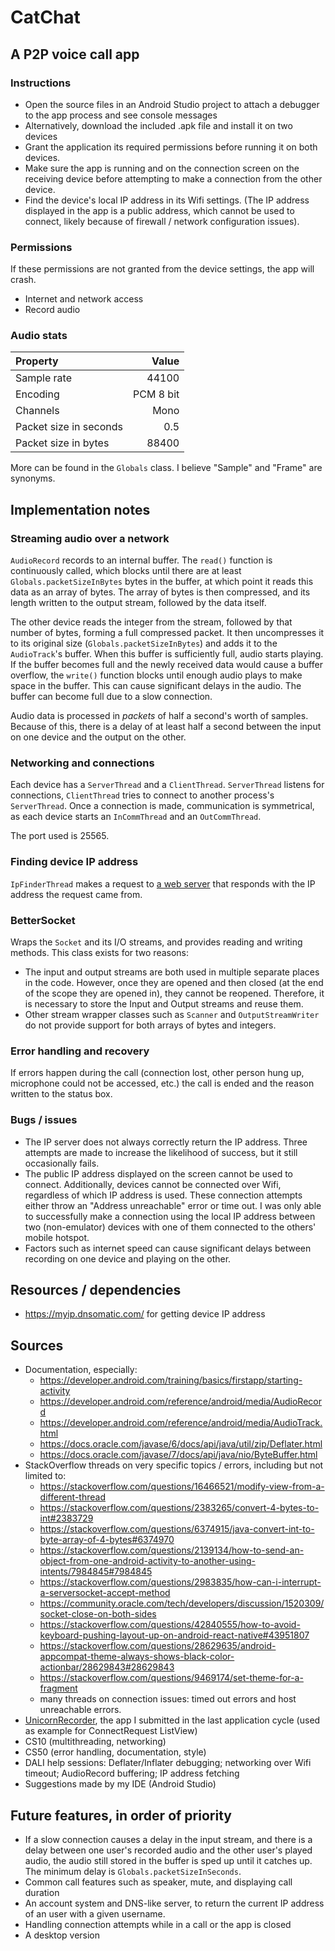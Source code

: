 # CatChat
## A P2P voice call app

### Instructions
* Open the source files in an Android Studio project to attach a debugger to the app process and see
console messages
* Alternatively, download the included .apk file and install it on two devices
* Grant the application its required permissions before running it on both devices.
* Make sure the app is running and on the connection screen on the receiving device before
attempting to make a connection from the other device.
* Find the device's local IP address in its Wifi settings. (The IP address displayed in the app is a
public address, which cannot be used to connect, likely because of firewall / network configuration
issues).

### Permissions
If these permissions are not granted from the device settings, the app will crash.
* Internet and network access
* Record audio

### Audio stats
| Property | Value |
| :-- | --: |
| Sample rate | 44100 |
| Encoding | PCM 8 bit |
| Channels | Mono |
| Packet size in seconds | 0.5 |
| Packet size in bytes | 88400 |

More can be found in the `Globals` class.
I believe "Sample" and "Frame" are synonyms.

## Implementation notes
### Streaming audio over a network
`AudioRecord` records to an internal buffer. The `read()` function is continuously called, which
blocks until there are at least `Globals.packetSizeInBytes` bytes in the buffer, at which point it
reads this data as an array of bytes. The array of bytes is then compressed, and its length written
to the output stream, followed by the data itself.

The other device reads the integer from the stream, followed by that number of bytes, forming a full
compressed packet. It then uncompresses it to its original size (`Globals.packetSizeInBytes`) and
adds it to the `AudioTrack`'s buffer. When this buffer is sufficiently full, audio starts playing.
If the buffer becomes full and the newly received data would cause a buffer overflow, the `write()`
function blocks until enough audio plays to make space in the buffer. This can cause significant
delays in the audio. The buffer can become full due to a slow connection.

Audio data is processed in *packets* of half a second's worth of samples. Because of this, there is
a delay of at least half a second between the input on one device and the output on the other.

### Networking and connections
Each device has a `ServerThread` and a `ClientThread`. `ServerThread` listens for connections,
`ClientThread` tries to connect to another process's `ServerThread`. Once a connection is made,
communication is symmetrical, as each device starts an `InCommThread` and an `OutCommThread`.

The port used is 25565.

### Finding device IP address
`IpFinderThread` makes a request to [a web server](https://myip.dnsomatic.com/) that responds with
the IP address the request came from.

### BetterSocket
Wraps the `Socket` and its I/O streams, and provides reading and writing methods.
This class exists for two reasons:
* The input and output streams are both used in multiple separate places in the code. However, once
they are opened and then closed (at the end of the scope they are opened in), they cannot be
reopened. Therefore, it is necessary to store the Input and Output streams and reuse them.
* Other stream wrapper classes such as `Scanner` and `OutputStreamWriter` do not provide support for
both arrays of bytes and integers.

### Error handling and recovery
If errors happen during the call (connection lost, other person hung up, microphone could not be
accessed, etc.) the call is ended and the reason written to the status box.

### Bugs / issues
* The IP server does not always correctly return the IP address. Three attempts are made to increase
the likelihood of success, but it still occasionally fails.
* The public IP address displayed on the screen cannot be used to connect. Additionally, devices
cannot be connected over Wifi, regardless of which IP address is used. These connection attempts
either throw an "Address unreachable" error or time out. I was only able to successfully make a
connection using the local IP address between two (non-emulator) devices with one of them connected
to the others' mobile hotspot.
* Factors such as internet speed can cause significant delays between recording on one device and
playing on the other.

## Resources / dependencies
* https://myip.dnsomatic.com/ for getting device IP address

## Sources
* Documentation, especially:
    * https://developer.android.com/training/basics/firstapp/starting-activity
    * https://developer.android.com/reference/android/media/AudioRecord
    * https://developer.android.com/reference/android/media/AudioTrack.html
    * https://docs.oracle.com/javase/6/docs/api/java/util/zip/Deflater.html
    * https://docs.oracle.com/javase/7/docs/api/java/nio/ByteBuffer.html
* StackOverflow threads on very specific topics / errors, including but not limited to:
    * https://stackoverflow.com/questions/16466521/modify-view-from-a-different-thread
    * https://stackoverflow.com/questions/2383265/convert-4-bytes-to-int#2383729
    * https://stackoverflow.com/questions/6374915/java-convert-int-to-byte-array-of-4-bytes#6374970
    * https://stackoverflow.com/questions/2139134/how-to-send-an-object-from-one-android-activity-to-another-using-intents/7984845#7984845
    * https://stackoverflow.com/questions/2983835/how-can-i-interrupt-a-serversocket-accept-method
    * https://community.oracle.com/tech/developers/discussion/1520309/socket-close-on-both-sides
    * https://stackoverflow.com/questions/42840555/how-to-avoid-keyboard-pushing-layout-up-on-android-react-native#43951807
    * https://stackoverflow.com/questions/28629635/android-appcompat-theme-always-shows-black-color-actionbar/28629843#28629843
    * https://stackoverflow.com/questions/9469174/set-theme-for-a-fragment
    * many threads on connection issues: timed out errors and host unreachable errors.
* [UnicornRecorder](https://github.com/mirunaish/audio-recorder-app), the app I submitted in the
last application cycle (used as example for ConnectRequest ListView)
* CS10 (multithreading, networking)
* CS50 (error handling, documentation, style)
* DALI help sessions: Deflater/Inflater debugging; networking over Wifi timeout; AudioRecord
buffering; IP address fetching
* Suggestions made by my IDE (Android Studio)

## Future features, in order of priority
* If a slow connection causes a delay in the input stream, and there is a delay between one user's
recorded audio and the other user's played audio, the audio still stored in the buffer is sped up
until it catches up. The minimum delay is `Globals.packetSizeInSeconds`.
* Common call features such as speaker, mute, and displaying call duration
* An account system and DNS-like server, to return the current IP address of an user with a given
username.
* Handling connection attempts while in a call or the app is closed
* A desktop version